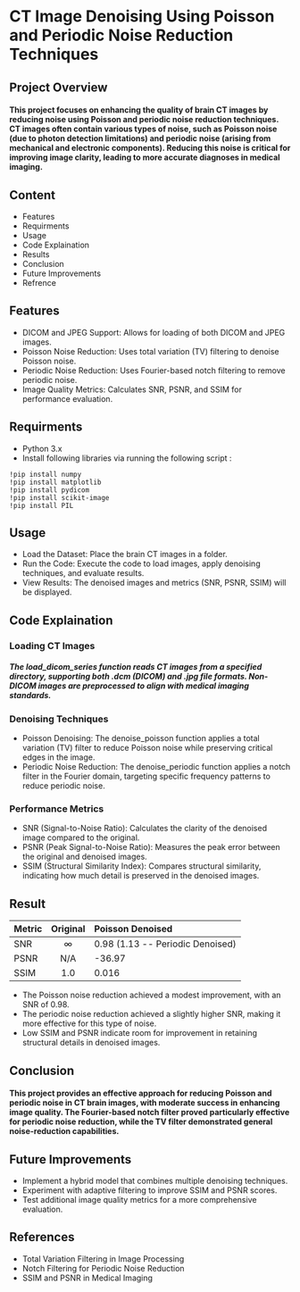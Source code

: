 # CT Image Denoising Using Poisson and Periodic Noise Reduction Techniques

## Project Overview


#### This project focuses on enhancing the quality of brain CT images by reducing noise using Poisson and periodic noise reduction techniques. CT images often contain various types of noise, such as Poisson noise (due to photon detection limitations) and periodic noise (arising from mechanical and electronic components). Reducing this noise is critical for improving image clarity, leading to more accurate diagnoses in medical imaging.


## Content


* Features
* Requirments
* Usage
* Code Explaination
* Results
* Conclusion
* Future Improvements
* Refrence

## Features 
* DICOM and JPEG Support: Allows for loading of both DICOM and JPEG images.
* Poisson Noise Reduction: Uses total variation (TV) filtering to denoise Poisson noise.
* Periodic Noise Reduction: Uses Fourier-based notch filtering to remove periodic noise.
* Image Quality Metrics: Calculates SNR, PSNR, and SSIM for performance evaluation.

## Requirments
* Python 3.x
* Install following libraries via running the following script :
```
!pip install numpy
!pip install matplotlib
!pip install pydicom
!pip install scikit-image
!pip install PIL

```
## Usage
* Load the Dataset: Place the brain CT images in a folder.
* Run the Code: Execute the code to load images, apply denoising techniques, and evaluate results.
* View Results: The denoised images and metrics (SNR, PSNR, SSIM) will be displayed.

## Code Explaination

### Loading CT Images

##### The load_dicom_series function reads CT images from a specified directory, supporting both .dcm (DICOM) and .jpg file formats. Non-DICOM images are preprocessed to align with medical imaging standards.

### Denoising Techniques
* Poisson Denoising: The denoise_poisson function applies a total variation (TV) filter to reduce Poisson noise while preserving critical edges in the image.
* Periodic Noise Reduction: The denoise_periodic function applies a notch filter in the Fourier domain, targeting specific frequency patterns to reduce periodic noise.
### Performance Metrics
* SNR (Signal-to-Noise Ratio): Calculates the clarity of the denoised image compared to the original.
* PSNR (Peak Signal-to-Noise Ratio): Measures the peak error between the original and denoised images.
* SSIM (Structural Similarity Index): Compares structural similarity, indicating how much detail is preserved in the denoised images.

## Result

| Metric  | Original  | Poisson Denoised |
| ------------- |:-------------:|:------|
| SNR      | ∞     |   0.98 (1.13 -- Periodic  Denoised)    |
| PSNR     | N/A    |   -36.97    |
| SSIM	      | 1.0     |    0.016   |

* The Poisson noise reduction achieved a modest improvement, with an SNR of 0.98.
* The periodic noise reduction achieved a slightly higher SNR, making it more effective for this type of noise.
* Low SSIM and PSNR indicate room for improvement in retaining structural details in denoised images.

## Conclusion 
#### This project provides an effective approach for reducing Poisson and periodic noise in CT brain images, with moderate success in enhancing image quality. The Fourier-based notch filter proved particularly effective for periodic noise reduction, while the TV filter demonstrated general noise-reduction capabilities.

## Future Improvements
* Implement a hybrid model that combines multiple denoising techniques.
* Experiment with adaptive filtering to improve SSIM and PSNR scores.
* Test additional image quality metrics for a more comprehensive evaluation.

## References
* Total Variation Filtering in Image Processing
* Notch Filtering for Periodic Noise Reduction
* SSIM and PSNR in Medical Imaging
